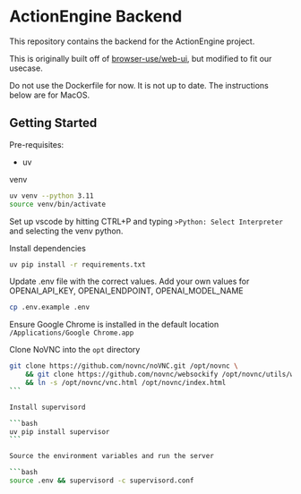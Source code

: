 # ActionEngine Backend

This repository contains the backend for the ActionEngine project.

This is originally built off of [browser-use/web-ui](https://github.com/browser-use/web-ui), but modified to fit our usecase.

Do not use the Dockerfile for now. It is not up to date. The instructions below are for MacOS.

## Getting Started

Pre-requisites:

- uv

venv

```bash
uv venv --python 3.11
source venv/bin/activate
```

Set up vscode by hitting CTRL+P and typing `>Python: Select Interpreter` and selecting the venv python.

Install dependencies

```bash
uv pip install -r requirements.txt
```

Update .env file with the correct values. Add your own values for OPENAI_API_KEY, OPENAI_ENDPOINT, OPENAI_MODEL_NAME

```bash
cp .env.example .env
```

Ensure Google Chrome is installed in the default location `/Applications/Google Chrome.app`

Clone NoVNC into the `opt` directory

````bash
git clone https://github.com/novnc/noVNC.git /opt/novnc \
    && git clone https://github.com/novnc/websockify /opt/novnc/utils/websockify \
    && ln -s /opt/novnc/vnc.html /opt/novnc/index.html
```

Install supervisord

```bash
uv pip install supervisor
```

Source the environment variables and run the server

```bash
source .env && supervisord -c supervisord.conf
````
